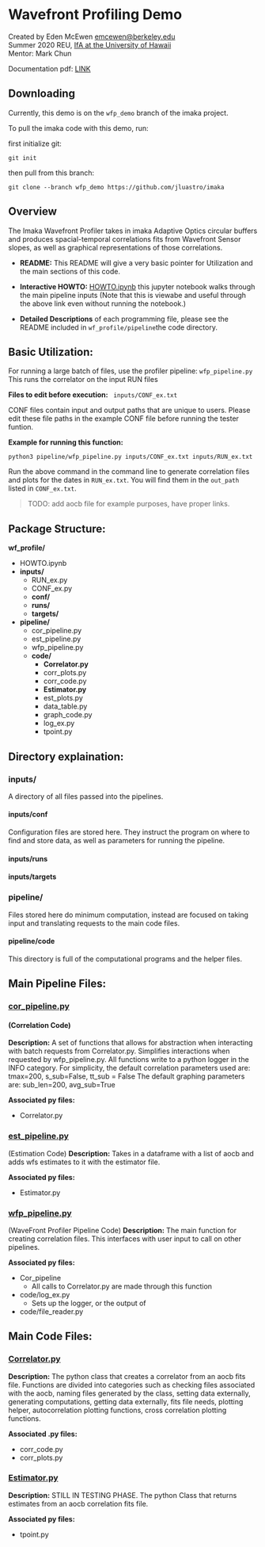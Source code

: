 # Wavefront Profiling Demo
Created by Eden McEwen <emcewen@berkeley.edu> <br>
Summer 2020 REU, [IfA at the University of Hawaii](https://student.ifa.hawaii.edu/reu/) <br>
Mentor: Mark Chun

Documentation pdf: [LINK](https://docs.google.com/document/d/e/2PACX-1vQRuThSnEPpXRZy12O6BXV6kNo6oPF7S2aClpCTIMWfSb5oWzfJCzW82liy8IDLTDOyzUbBUW-4jLyC/pub)

## Downloading

Currently, this demo is on the `wfp_demo` branch of the imaka project. 

To pull the imaka code with this demo, run:

first initialize git:

``git init``

then pull from this branch:

``git clone --branch wfp_demo https://github.com/jluastro/imaka``


## Overview

The Imaka Wavefront Profiler takes in imaka Adaptive Optics circular buffers and produces spacial-temporal correlations fits from Wavefront Sensor slopes, as well as graphical representations of those correlations. 

- **README:** This README will give a very basic pointer for Utilization and the main sections of this code. 

- **Interactive HOWTO:** [HOWTO.ipynb](https://github.com/jluastro/imaka/blob/wfp_demo/imaka/wf_profile/HOWTO.ipynb) this jupyter notebook walks through the main pipeline inputs (Note that this is viewabe and useful through the above link even without running the notebook.)

- **Detailed Descriptions** of each programming file, please see the README included in `wf_profile/pipeline`the code directory.


## Basic Utilization:
For running a large batch of files, use the profiler pipeline: `wfp_pipeline.py`
This runs the correlator on the input RUN files

**Files to edit before execution:**
` inputs/CONF_ex.txt`

CONF files contain input and output paths that are unique to users. Please edit these file paths in the example CONF file before running the tester funtion. 

**Example for running this function:**

 `python3 pipeline/wfp_pipeline.py inputs/CONF_ex.txt inputs/RUN_ex.txt`
 
 Run the above command in the command line to generate correlation files and plots for the dates in `RUN_ex.txt`. You will find them in the `out_path` listed in `CONF_ex.txt`.
 
 > TODO: add aocb file for example purposes, have proper links.


## Package Structure:

**wf_profile/**
- HOWTO.ipynb
- **inputs/**
  - RUN_ex.py
  - CONF_ex.py
  - **conf/**
  - **runs/**
  - **targets/**
- **pipeline/**
  - cor_pipeline.py
  - est_pipeline.py
  - wfp_pipeline.py
  - **code/**
    - **Correlator.py**
    - corr_plots.py
    - corr_code.py
    - **Estimator.py**
    - est_plots.py
    - data_table.py
    - graph_code.py
    - log_ex.py
    - tpoint.py

## Directory explaination:

### inputs/
A directory of all files passed into the pipelines. 

#### inputs/conf
Configuration files are stored here. They instruct the program on where to find and store data, as well as parameters for running the pipeline.

#### inputs/runs


#### inputs/targets


### pipeline/
Files stored here do minimum computation, instead are focused on taking input and translating requests to the main code files. 

#### pipeline/code
This directory is full of the computational programs and the helper files. 




## Main Pipeline Files:

### [cor_pipeline.py](https://github.com/jluastro/imaka/blob/wfp_demo/imaka/wf_profile/pipeline/cor_pipeline.py)

#### (Correlation Code) 

**Description:** A set of functions that allows for abstraction when interacting with batch requests from Correlator.py. Simplifies interactions when requested by wfp_pipeline.py. All functions write to a python logger in the INFO category. 
For simplicity, the default correlation parameters used are: 
	tmax=200, s_sub=False, tt_sub = False 
The default graphing parameters are:
	sub_len=200, avg_sub=True

**Associated py files:**
- Correlator.py


### [est_pipeline.py](https://github.com/jluastro/imaka/blob/wfp_demo/imaka/wf_profile/pipeline/est_pipeline.py)
(Estimation Code)
**Description:** Takes in a dataframe with a list of aocb and adds wfs estimates to it with the estimator file.   

**Associated py files:**
- Estimator.py


### [wfp_pipeline.py](https://github.com/jluastro/imaka/blob/wfp_demo/imaka/wf_profile/pipeline/wfp_pipeline.py)
(WaveFront Profiler Pipeline Code)
**Description:** The main function for creating correlation files. This interfaces with user input to call on other pipelines. 

**Associated py files:**
- Cor_pipeline
  - All calls to Correlator.py are made through this function
- code/log_ex.py
  - Sets up the logger, or the output of 
- code/file_reader.py


## Main Code Files:

### [Correlator.py](https://github.com/jluastro/imaka/blob/wfp_demo/imaka/wf_profile/pipeline/code/Correlator.py)
**Description:** The python class that creates a correlator from an aocb fits file. Functions are divided into categories such as checking files associated with the aocb, naming files generated by the class, setting data externally, generating computations, getting data externally, fits file needs, plotting helper, autocorrelation plotting functions, cross correlation plotting functions. 

**Associated .py files:**
- corr_code.py
- corr_plots.py

### [Estimator.py](https://github.com/jluastro/imaka/blob/wfp_demo/imaka/wf_profile/pipeline/code/Estimator.py)
**Description:** STILL IN TESTING PHASE. The python Class that returns estimates from an aocb correlation fits file. 

**Associated py files:**
- tpoint.py

